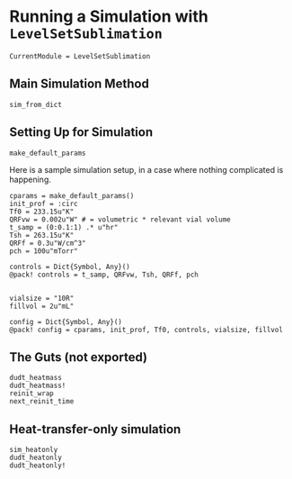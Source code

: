 # Running a Simulation with `LevelSetSublimation`

```@meta
CurrentModule = LevelSetSublimation
```

## Main Simulation Method
```@docs
sim_from_dict
```

## Setting Up for Simulation
```@docs
make_default_params
```

Here is a sample simulation setup, in a case where nothing complicated is happening.

```@doctest
cparams = make_default_params()
init_prof = :circ
Tf0 = 233.15u"K"
QRFvw = 0.002u"W" # = volumetric * relevant vial volume
t_samp = (0:0.1:1) .* u"hr"
Tsh = 263.15u"K"
QRFf = 0.3u"W/cm^3"
pch = 100u"mTorr"

controls = Dict{Symbol, Any}()
@pack! controls = t_samp, QRFvw, Tsh, QRFf, pch


vialsize = "10R"
fillvol = 2u"mL"

config = Dict{Symbol, Any}()
@pack! config = cparams, init_prof, Tf0, controls, vialsize, fillvol
```

## The Guts (not exported)

```@docs
dudt_heatmass
dudt_heatmass!
reinit_wrap
next_reinit_time
```

## Heat-transfer-only simulation

```@docs
sim_heatonly
dudt_heatonly
dudt_heatonly!
```
